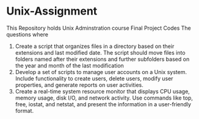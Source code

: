 # Unix-Assignment
This Repository holds Unix Adminstration course  Final Project Codes 
The questions where 
1) Create a script that organizes files in a directory based on their extensions and last
modified date. The script should move files into folders named after their extensions and
further subfolders based on the year and month of the last modification
2)  Develop a set of scripts to manage user accounts on a Unix system. Include functionality
to create users, delete users, modify user properties, and generate reports on user
activities.
3) Create a real-time system resource monitor that displays CPU usage, memory usage,
disk I/O, and network activity. Use commands like top, free, iostat, and netstat, and
present the information in a user-friendly format.

